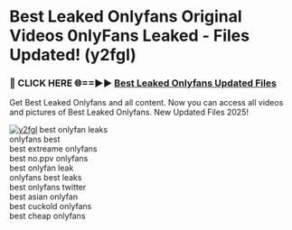 # Best Leaked Onlyfans Original Videos 0nlyFans Leaked - Files Updated! (y2fgl)

<h3>🔴 CLICK HERE 🌐==►► <a href="https://tinyurl.com/2wckxsce" rel="nofollow">Best Leaked Onlyfans Updated Files</a></h3>

Get Best Leaked Onlyfans and all content. Now you can access all videos and pictures of Best Leaked Onlyfans. New Updated Files 2025!

[![y2fgl](https://i.imgur.com/AFduVYN.gif)](https://tinyurl.com/2wckxsce)
best onlyfan leaks<br>
onlyfans best<br>
best extreame onlyfans<br>
best no.ppv onlyfans<br>
best onlyfan leak<br>
onlyfans best leaks<br>
best onlyfans twitter<br>
best asian onlyfan<br>
best cuckold onlyfans<br>
best cheap onlyfans